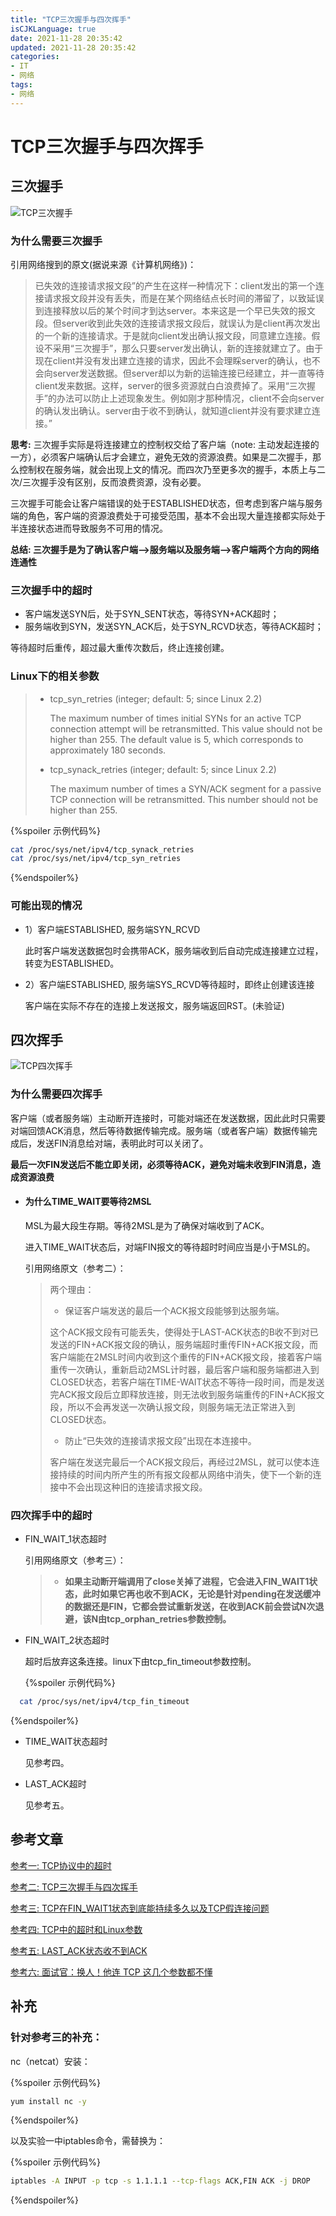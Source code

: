 ```yaml
---
title: "TCP三次握手与四次挥手"
isCJKLanguage: true
date: 2021-11-28 20:35:42
updated: 2021-11-28 20:35:42
categories: 
- IT
- 网络
tags: 
- 网络
---
```


# TCP三次握手与四次挥手

## 三次握手

![TCP三次握手](../imgs/TCP三次握手.jpg)

### 为什么需要三次握手

 引用网络搜到的原文(据说来源《计算机网络》)：

> 已失效的连接请求报文段”的产生在这样一种情况下：client发出的第一个连接请求报文段并没有丢失，而是在某个网络结点长时间的滞留了，以致延误到连接释放以后的某个时间才到达server。本来这是一个早已失效的报文段。但server收到此失效的连接请求报文段后，就误认为是client再次发出的一个新的连接请求。于是就向client发出确认报文段，同意建立连接。假设不采用“三次握手”，那么只要server发出确认，新的连接就建立了。由于现在client并没有发出建立连接的请求，因此不会理睬server的确认，也不会向server发送数据。但server却以为新的运输连接已经建立，并一直等待client发来数据。这样，server的很多资源就白白浪费掉了。采用“三次握手”的办法可以防止上述现象发生。例如刚才那种情况，client不会向server的确认发出确认。server由于收不到确认，就知道client并没有要求建立连接。”

**思考:** 三次握手实际是将连接建立的控制权交给了客户端（note: 主动发起连接的一方），必须客户端确认后才会建立，避免无效的资源浪费。如果是二次握手，那么控制权在服务端，就会出现上文的情况。而四次乃至更多次的握手，本质上与二次/三次握手没有区别，反而浪费资源，没有必要。

​	三次握手可能会让客户端错误的处于ESTABLISHED状态，但考虑到客户端与服务端的角色，客户端的资源浪费处于可接受范围，基本不会出现大量连接都实际处于半连接状态进而导致服务不可用的情况。

**总结: 三次握手是为了确认客户端-->服务端以及服务端-->客户端两个方向的网络连通性**

### 三次握手中的超时

* 客户端发送SYN后，处于SYN_SENT状态，等待SYN+ACK超时；
* 服务端收到SYN，发送SYN_ACK后，处于SYN_RCVD状态，等待ACK超时；

等待超时后重传，超过最大重传次数后，终止连接创建。

### Linux下的相关参数

> - tcp_syn_retries (integer; default: 5; since Linux 2.2)
>
>   The maximum number of times initial SYNs for an active TCP connection attempt will be retransmitted. This value should not be higher than 255. The default value is 5, which corresponds to approximately 180 seconds.
>
> - tcp_synack_retries (integer; default: 5; since Linux 2.2)
>
>   The maximum number of times a SYN/ACK segment for a passive TCP connection will be retransmitted. This number should not be higher than 255.

{%spoiler 示例代码%}
```bash
cat /proc/sys/net/ipv4/tcp_synack_retries
cat /proc/sys/net/ipv4/tcp_syn_retries
```
{%endspoiler%}

### 可能出现的情况

* 1）客户端ESTABLISHED, 服务端SYN_RCVD

  此时客户端发送数据包时会携带ACK，服务端收到后自动完成连接建立过程，转变为ESTABLISHED。

* 2）客户端ESTABLISHED, 服务端SYS_RCVD等待超时，即终止创建该连接

  客户端在实际不存在的连接上发送报文，服务端返回RST。(未验证)

## 四次挥手

![TCP四次挥手](../imgs/TCP四次挥手.jpg)

### 为什么需要四次挥手

客户端（或者服务端）主动断开连接时，可能对端还在发送数据，因此此时只需要对端回馈ACK消息，然后等待数据传输完成。服务端（或者客户端）数据传输完成后，发送FIN消息给对端，表明此时可以关闭了。

**最后一次FIN发送后不能立即关闭，必须等待ACK，避免对端未收到FIN消息，造成资源浪费**

* #### 为什么TIME_WAIT要等待2MSL

  MSL为最大段生存期。等待2MSL是为了确保对端收到了ACK。

  进入TIME_WAIT状态后，对端FIN报文的等待超时时间应当是小于MSL的。

  引用网络原文（参考二）：

  > 两个理由：
  >
  > - 保证客户端发送的最后一个ACK报文段能够到达服务端。
  >
  > 这个ACK报文段有可能丢失，使得处于LAST-ACK状态的B收不到对已发送的FIN+ACK报文段的确认，服务端超时重传FIN+ACK报文段，而客户端能在2MSL时间内收到这个重传的FIN+ACK报文段，接着客户端重传一次确认，重新启动2MSL计时器，最后客户端和服务端都进入到CLOSED状态，若客户端在TIME-WAIT状态不等待一段时间，而是发送完ACK报文段后立即释放连接，则无法收到服务端重传的FIN+ACK报文段，所以不会再发送一次确认报文段，则服务端无法正常进入到CLOSED状态。
  >
  > - 防止“已失效的连接请求报文段”出现在本连接中。
  >
  > 客户端在发送完最后一个ACK报文段后，再经过2MSL，就可以使本连接持续的时间内所产生的所有报文段都从网络中消失，使下一个新的连接中不会出现这种旧的连接请求报文段。

### 四次挥手中的超时

* FIN_WAIT_1状态超时

  引用网络原文（参考三）：

  > - **如果主动断开端调用了close关掉了进程，它会进入FIN_WAIT1状态，此时如果它再也收不到ACK，无论是针对pending在发送缓冲的数据还是FIN，它都会尝试重新发送，在收到ACK前会尝试N次退避，该N由tcp_orphan_retries参数控制。**

* FIN_WAIT_2状态超时

  超时后放弃这条连接。linux下由tcp_fin_timeout参数控制。

  {%spoiler 示例代码%}
```bash
  cat /proc/sys/net/ipv4/tcp_fin_timeout
```
{%endspoiler%}

* TIME_WAIT状态超时

  见参考四。

* LAST_ACK超时

  见参考五。

## 参考文章

[参考一: TCP协议中的超时](http://blog.qiusuo.im/blog/2014/03/19/tcp-timeout/)

[参考二: TCP三次握手与四次挥手](https://zhuanlan.zhihu.com/p/86426969)

[参考三: TCP在FIN_WAIT1状态到底能持续多久以及TCP假连接问题](https://blog.csdn.net/dog250/article/details/81697403)

[参考四: TCP中的超时和Linux参数](http://blog.qiusuo.im/blog/2014/03/19/tcp-timeout/)

[参考五: LAST_ACK状态收不到ACK](https://www.zhihu.com/question/27564314)

[参考六: 面试官：换人！他连 TCP 这几个参数都不懂](https://zhuanlan.zhihu.com/p/146752547)

## 补充

### 针对参考三的补充：

nc（netcat）安装：

{%spoiler 示例代码%}
```bash
yum install nc -y
```
{%endspoiler%}

以及实验一中iptables命令，需替换为：

{%spoiler 示例代码%}
```bash
iptables -A INPUT -p tcp -s 1.1.1.1 --tcp-flags ACK,FIN ACK -j DROP
```
{%endspoiler%}